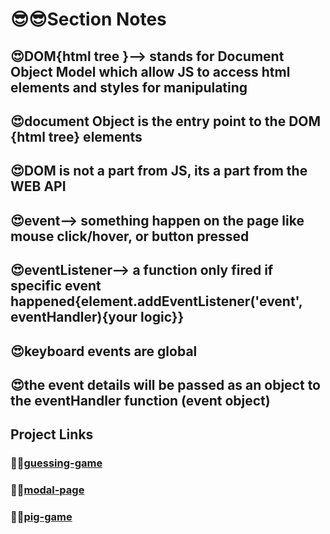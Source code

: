 # 😎😎Section Notes

## 😍DOM{html tree }--> stands for Document Object Model which allow JS to access html elements and styles for manipulating

## 😍document Object is the entry point to the DOM {html tree} elements

## 😍DOM is not a part from JS, its a part from the WEB API

## 😍event--> something happen on the page like mouse click/hover, or button pressed

## 😍eventListener--> a function only fired if specific event happened{element.addEventListener('event', eventHandler){your logic}}

## 😍keyboard events are global

## 😍the event details will be passed as an object to the eventHandler function (event object)

## Project Links

### 🐳🐳[guessing-game](//https://guessing-page.netlify.app/)

### 🐳🐳[modal-page](//https://modal-page2.netlify.app/)

### 🐳🐳[pig-game](https://pig-game-page.netlify.app/)
